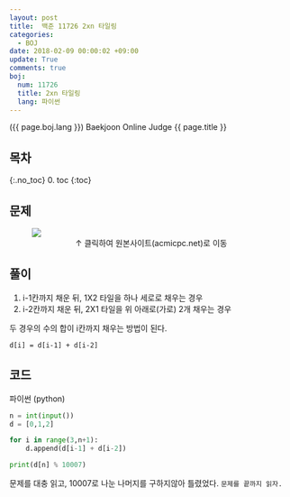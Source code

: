 ```yaml
---
layout: post
title:  백준 11726 2xn 타일링
categories:
  - BOJ
date: 2018-02-09 00:00:02 +09:00
update: True
comments: true
boj:
  num: 11726
  title: 2xn 타일링
  lang: 파이썬
---
```


({{ page.boj.lang }}) Baekjoon Online Judge {{ page.title }}

## 목차
{:.no_toc}
0. toc
{:toc}
## 문제

<figure>
<a href="https://www.acmicpc.net/problem/{{ page.boj.num }}" target="_blank">
<img src="/assets/posts/boj/{{ page.boj.num }}.png"></a>
<figcaption align="middle">
&uarr; 클릭하여 원본사이트(acmicpc.net)로 이동
</figcaption>
</figure>

## 풀이
1. i-1칸까지 채운 뒤, 1X2 타일을 하나 세로로 채우는 경우
2. i-2칸까지 채운 뒤, 2X1 타일을 위 아래로(가로) 2개 채우는 경우

두 경우의 수의 합이 i칸까지 채우는 방법이 된다. <br />

`d[i] = d[i-1] + d[i-2]`

## 코드
파이썬 (python)
```py
n = int(input())
d = [0,1,2]

for i in range(3,n+1):
    d.append(d[i-1] + d[i-2])

print(d[n] % 10007)
```

문제를 대충 읽고, 10007로 나눈 나머지를 구하지않아 틀렸었다. `문제를 끝까지 읽자.`
